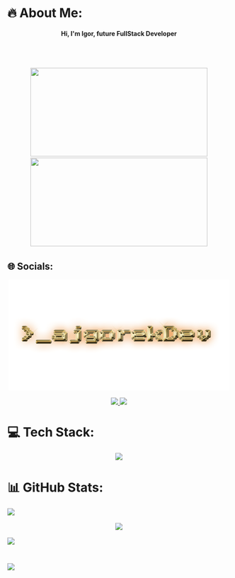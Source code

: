 # 🔥 About Me:
<div id="header" align="center">
<h4> Hi, I'm Igor, future FullStack Developer </h4>
</div>
<br>
<br>
<br>
<div id="header" align="center">
  <img src="https://media.giphy.com/media/ZY3W96Mvat8EFTCclA/giphy.gif" width="400" height="200"/>
  <img src="https://media.giphy.com/media/ZDTbix65Me1YDNLDF3/giphy.gif" width="400" height="200"/>
</div>

## 🌐 Socials:
<div id="socials" align="center">

  ![LOGO!](ajgorekDev.png)
  
  <a href="https://www.linkedin.com/in/ajgorek/" target="_blank">
    <img src="https://skillicons.dev/icons?i=linkedin" />
  </a>
  <a href="https://github.com/Ajgorek04">
    <img src="https://skillicons.dev/icons?i=github" />
  </a>

</div>

# 💻 Tech Stack:
<div id="techStack" align="center">
    <img src="https://skillicons.dev/icons?i=react,js,html,css,sass,vite,github,git,netlify,mysql,linux,vscode" />
</div>

# 📊 GitHub Stats:
![](https://github-readme-stats.vercel.app/api?username=Ajgorek04&theme=highcontrast&hide_border=false&include_all_commits=false&count_private=false)

<div align="center">
  
  ![](https://github-readme-streak-stats.herokuapp.com/?user=Ajgorek04&theme=highcontrast&hide_border=false)

</div>

![](https://github-readme-stats.vercel.app/api/top-langs/?username=Ajgorek04&theme=highcontrast&hide_border=false&include_all_commits=false&count_private=false&layout=compact)

#
[![](https://visitcount.itsvg.in/api?id=Ajgorek04&icon=5&color=8)](https://visitcount.itsvg.in)
